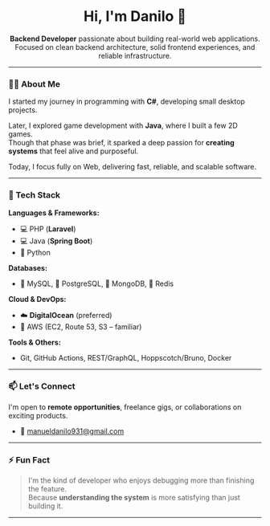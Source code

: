 <h1 align="center">Hi, I'm Danilo 👋</h1>

<p align="center">
  <strong>Backend Developer</strong> passionate about building real-world web applications.<br>
  Focused on clean backend architecture, solid frontend experiences, and reliable infrastructure.
</p>

---

### 👨‍💻 About Me

I started my journey in programming with **C#**, developing small desktop projects.

Later, I explored game development with **Java**, where I built a few 2D games.  
Though that phase was brief, it sparked a deep passion for **creating systems** that feel alive and purposeful.

Today, I focus fully on Web, delivering fast, reliable, and scalable software.

---

### 🚀 Tech Stack

**Languages & Frameworks:**

- 💻 PHP (**Laravel**)
- 💻 Java (**Spring Boot**)
- 🐍 Python 


**Databases:**

- 🐬 MySQL, 🐘 PostgreSQL, 🍃 MongoDB, 🚀 Redis

**Cloud & DevOps:**

- ☁️ **DigitalOcean** (preferred)
- 🔧 AWS (EC2, Route 53, S3 – familiar)

**Tools & Others:**

- Git, GitHub Actions, REST/GraphQL, Hoppscotch/Bruno, Docker

---

### 📫 Let's Connect

I'm open to **remote opportunities**, freelance gigs, or collaborations on exciting products.

- 📧 [manueldanilo931@gmail.com](mailto:manueldanilo931@gmail.com)
---

### ⚡ Fun Fact

> I'm the kind of developer who enjoys debugging more than finishing the feature.  
Because **understanding the system** is more satisfying than just building it.

---
